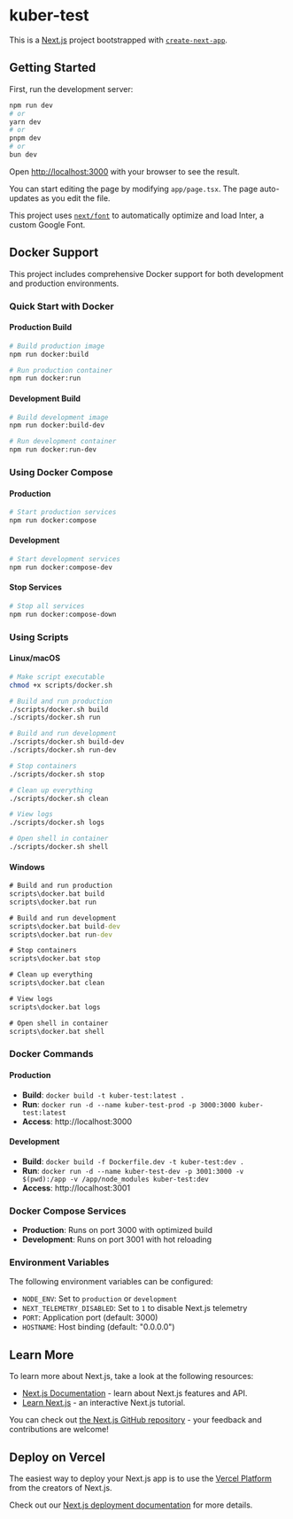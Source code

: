 # kuber-test

This is a [Next.js](https://nextjs.org/) project bootstrapped with [`create-next-app`](https://github.com/vercel/next.js/tree/canary/packages/create-next-app).

## Getting Started

First, run the development server:

```bash
npm run dev
# or
yarn dev
# or
pnpm dev
# or
bun dev
```

Open [http://localhost:3000](http://localhost:3000) with your browser to see the result.

You can start editing the page by modifying `app/page.tsx`. The page auto-updates as you edit the file.

This project uses [`next/font`](https://nextjs.org/docs/basic-features/font-optimization) to automatically optimize and load Inter, a custom Google Font.

## Docker Support

This project includes comprehensive Docker support for both development and production environments.

### Quick Start with Docker

#### Production Build
```bash
# Build production image
npm run docker:build

# Run production container
npm run docker:run
```

#### Development Build
```bash
# Build development image
npm run docker:build-dev

# Run development container
npm run docker:run-dev
```

### Using Docker Compose

#### Production
```bash
# Start production services
npm run docker:compose
```

#### Development
```bash
# Start development services
npm run docker:compose-dev
```

#### Stop Services
```bash
# Stop all services
npm run docker:compose-down
```

### Using Scripts

#### Linux/macOS
```bash
# Make script executable
chmod +x scripts/docker.sh

# Build and run production
./scripts/docker.sh build
./scripts/docker.sh run

# Build and run development
./scripts/docker.sh build-dev
./scripts/docker.sh run-dev

# Stop containers
./scripts/docker.sh stop

# Clean up everything
./scripts/docker.sh clean

# View logs
./scripts/docker.sh logs

# Open shell in container
./scripts/docker.sh shell
```

#### Windows
```cmd
# Build and run production
scripts\docker.bat build
scripts\docker.bat run

# Build and run development
scripts\docker.bat build-dev
scripts\docker.bat run-dev

# Stop containers
scripts\docker.bat stop

# Clean up everything
scripts\docker.bat clean

# View logs
scripts\docker.bat logs

# Open shell in container
scripts\docker.bat shell
```

### Docker Commands

#### Production
- **Build**: `docker build -t kuber-test:latest .`
- **Run**: `docker run -d --name kuber-test-prod -p 3000:3000 kuber-test:latest`
- **Access**: http://localhost:3000

#### Development
- **Build**: `docker build -f Dockerfile.dev -t kuber-test:dev .`
- **Run**: `docker run -d --name kuber-test-dev -p 3001:3000 -v $(pwd):/app -v /app/node_modules kuber-test:dev`
- **Access**: http://localhost:3001

### Docker Compose Services

- **Production**: Runs on port 3000 with optimized build
- **Development**: Runs on port 3001 with hot reloading

### Environment Variables

The following environment variables can be configured:

- `NODE_ENV`: Set to `production` or `development`
- `NEXT_TELEMETRY_DISABLED`: Set to `1` to disable Next.js telemetry
- `PORT`: Application port (default: 3000)
- `HOSTNAME`: Host binding (default: "0.0.0.0")

## Learn More

To learn more about Next.js, take a look at the following resources:

- [Next.js Documentation](https://nextjs.org/docs) - learn about Next.js features and API.
- [Learn Next.js](https://nextjs.org/learn) - an interactive Next.js tutorial.

You can check out [the Next.js GitHub repository](https://github.com/vercel/next.js/) - your feedback and contributions are welcome!

## Deploy on Vercel

The easiest way to deploy your Next.js app is to use the [Vercel Platform](https://vercel.com/new?utm_medium=default-template&filter=next.js&utm_source=create-next-app&utm_campaign=create-next-app-readme) from the creators of Next.js.

Check out our [Next.js deployment documentation](https://nextjs.org/docs/deployment) for more details.
